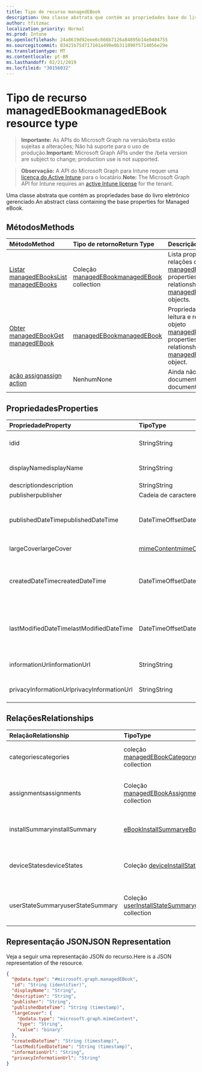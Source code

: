 ```yaml
---
title: Tipo de recurso managedEBook
description: Uma classe abstrata que contém as propriedades base do livro eletrônico gerenciado.
author: tfitzmac
localization_priority: Normal
ms.prod: Intune
ms.openlocfilehash: 24a8619d92eee6c666b7126a84895b14e0404755
ms.sourcegitcommit: 03421b75d717101a499e0b311890f5714056e29e
ms.translationtype: MT
ms.contentlocale: pt-BR
ms.lasthandoff: 02/21/2019
ms.locfileid: "30156032"
---
```

# <a name="managedebook-resource-type"></a><span data-ttu-id="6f8bc-103">Tipo de recurso managedEBook</span><span class="sxs-lookup"><span data-stu-id="6f8bc-103">managedEBook resource type</span></span>

> <span data-ttu-id="6f8bc-104">**Importante:** As APIs do Microsoft Graph na versão/beta estão sujeitas a alterações; Não há suporte para o uso de produção.</span><span class="sxs-lookup"><span data-stu-id="6f8bc-104">**Important:** Microsoft Graph APIs under the /beta version are subject to change; production use is not supported.</span></span>

> <span data-ttu-id="6f8bc-105">**Observação:** A API do Microsoft Graph para Intune requer uma [licença do Active Intune](https://go.microsoft.com/fwlink/?linkid=839381) para o locatário.</span><span class="sxs-lookup"><span data-stu-id="6f8bc-105">**Note:** The Microsoft Graph API for Intune requires an [active Intune license](https://go.microsoft.com/fwlink/?linkid=839381) for the tenant.</span></span>

<span data-ttu-id="6f8bc-106">Uma classe abstrata que contém as propriedades base do livro eletrônico gerenciado.</span><span class="sxs-lookup"><span data-stu-id="6f8bc-106">An abstract class containing the base properties for Managed eBook.</span></span>

## <a name="methods"></a><span data-ttu-id="6f8bc-107">Métodos</span><span class="sxs-lookup"><span data-stu-id="6f8bc-107">Methods</span></span>
|<span data-ttu-id="6f8bc-108">Método</span><span class="sxs-lookup"><span data-stu-id="6f8bc-108">Method</span></span>|<span data-ttu-id="6f8bc-109">Tipo de retorno</span><span class="sxs-lookup"><span data-stu-id="6f8bc-109">Return Type</span></span>|<span data-ttu-id="6f8bc-110">Descrição</span><span class="sxs-lookup"><span data-stu-id="6f8bc-110">Description</span></span>|
|:---|:---|:---|
|[<span data-ttu-id="6f8bc-111">Listar managedEBooks</span><span class="sxs-lookup"><span data-stu-id="6f8bc-111">List managedEBooks</span></span>](../api/intune-books-managedebook-list.md)|<span data-ttu-id="6f8bc-112">Coleção [managedEBook](../resources/intune-books-managedebook.md)</span><span class="sxs-lookup"><span data-stu-id="6f8bc-112">[managedEBook](../resources/intune-books-managedebook.md) collection</span></span>|<span data-ttu-id="6f8bc-113">Lista propriedades e relações dos objetos [managedEBook](../resources/intune-books-managedebook.md).</span><span class="sxs-lookup"><span data-stu-id="6f8bc-113">List properties and relationships of the [managedEBook](../resources/intune-books-managedebook.md) objects.</span></span>|
|[<span data-ttu-id="6f8bc-114">Obter managedEBook</span><span class="sxs-lookup"><span data-stu-id="6f8bc-114">Get managedEBook</span></span>](../api/intune-books-managedebook-get.md)|[<span data-ttu-id="6f8bc-115">managedEBook</span><span class="sxs-lookup"><span data-stu-id="6f8bc-115">managedEBook</span></span>](../resources/intune-books-managedebook.md)|<span data-ttu-id="6f8bc-116">Propriedades de leitura e relações do objeto [managedEBook](../resources/intune-books-managedebook.md).</span><span class="sxs-lookup"><span data-stu-id="6f8bc-116">Read properties and relationships of the [managedEBook](../resources/intune-books-managedebook.md) object.</span></span>|
|[<span data-ttu-id="6f8bc-117">ação assign</span><span class="sxs-lookup"><span data-stu-id="6f8bc-117">assign action</span></span>](../api/intune-books-managedebook-assign.md)|<span data-ttu-id="6f8bc-118">Nenhum</span><span class="sxs-lookup"><span data-stu-id="6f8bc-118">None</span></span>|<span data-ttu-id="6f8bc-119">Ainda não documentado</span><span class="sxs-lookup"><span data-stu-id="6f8bc-119">Not yet documented</span></span>|

## <a name="properties"></a><span data-ttu-id="6f8bc-120">Propriedades</span><span class="sxs-lookup"><span data-stu-id="6f8bc-120">Properties</span></span>
|<span data-ttu-id="6f8bc-121">Propriedade</span><span class="sxs-lookup"><span data-stu-id="6f8bc-121">Property</span></span>|<span data-ttu-id="6f8bc-122">Tipo</span><span class="sxs-lookup"><span data-stu-id="6f8bc-122">Type</span></span>|<span data-ttu-id="6f8bc-123">Descrição</span><span class="sxs-lookup"><span data-stu-id="6f8bc-123">Description</span></span>|
|:---|:---|:---|
|<span data-ttu-id="6f8bc-124">id</span><span class="sxs-lookup"><span data-stu-id="6f8bc-124">id</span></span>|<span data-ttu-id="6f8bc-125">String</span><span class="sxs-lookup"><span data-stu-id="6f8bc-125">String</span></span>|<span data-ttu-id="6f8bc-126">Chave da entidade.</span><span class="sxs-lookup"><span data-stu-id="6f8bc-126">Key of the entity.</span></span>|
|<span data-ttu-id="6f8bc-127">displayName</span><span class="sxs-lookup"><span data-stu-id="6f8bc-127">displayName</span></span>|<span data-ttu-id="6f8bc-128">String</span><span class="sxs-lookup"><span data-stu-id="6f8bc-128">String</span></span>|<span data-ttu-id="6f8bc-129">Nome do livro eletrônico.</span><span class="sxs-lookup"><span data-stu-id="6f8bc-129">Name of the eBook.</span></span>|
|<span data-ttu-id="6f8bc-130">description</span><span class="sxs-lookup"><span data-stu-id="6f8bc-130">description</span></span>|<span data-ttu-id="6f8bc-131">String</span><span class="sxs-lookup"><span data-stu-id="6f8bc-131">String</span></span>|<span data-ttu-id="6f8bc-132">Descrição.</span><span class="sxs-lookup"><span data-stu-id="6f8bc-132">Description.</span></span>|
|<span data-ttu-id="6f8bc-133">publisher</span><span class="sxs-lookup"><span data-stu-id="6f8bc-133">publisher</span></span>|<span data-ttu-id="6f8bc-134">Cadeia de caracteres</span><span class="sxs-lookup"><span data-stu-id="6f8bc-134">String</span></span>|<span data-ttu-id="6f8bc-135">Publicador.</span><span class="sxs-lookup"><span data-stu-id="6f8bc-135">Publisher.</span></span>|
|<span data-ttu-id="6f8bc-136">publishedDateTime</span><span class="sxs-lookup"><span data-stu-id="6f8bc-136">publishedDateTime</span></span>|<span data-ttu-id="6f8bc-137">DateTimeOffset</span><span class="sxs-lookup"><span data-stu-id="6f8bc-137">DateTimeOffset</span></span>|<span data-ttu-id="6f8bc-138">A data e hora em que o livro eletrônico foi publicado.</span><span class="sxs-lookup"><span data-stu-id="6f8bc-138">The date and time when the eBook was published.</span></span>|
|<span data-ttu-id="6f8bc-139">largeCover</span><span class="sxs-lookup"><span data-stu-id="6f8bc-139">largeCover</span></span>|[<span data-ttu-id="6f8bc-140">mimeContent</span><span class="sxs-lookup"><span data-stu-id="6f8bc-140">mimeContent</span></span>](../resources/intune-shared-mimecontent.md)|<span data-ttu-id="6f8bc-141">Capa do livro.</span><span class="sxs-lookup"><span data-stu-id="6f8bc-141">Book cover.</span></span>|
|<span data-ttu-id="6f8bc-142">createdDateTime</span><span class="sxs-lookup"><span data-stu-id="6f8bc-142">createdDateTime</span></span>|<span data-ttu-id="6f8bc-143">DateTimeOffset</span><span class="sxs-lookup"><span data-stu-id="6f8bc-143">DateTimeOffset</span></span>|<span data-ttu-id="6f8bc-144">A data e hora em que o livro eletrônico foi modificado pela última vez.</span><span class="sxs-lookup"><span data-stu-id="6f8bc-144">The date and time when the eBook file was created.</span></span>|
|<span data-ttu-id="6f8bc-145">lastModifiedDateTime</span><span class="sxs-lookup"><span data-stu-id="6f8bc-145">lastModifiedDateTime</span></span>|<span data-ttu-id="6f8bc-146">DateTimeOffset</span><span class="sxs-lookup"><span data-stu-id="6f8bc-146">DateTimeOffset</span></span>|<span data-ttu-id="6f8bc-147">A data e hora da última modificação do livro eletrônico.</span><span class="sxs-lookup"><span data-stu-id="6f8bc-147">The date and time when the eBook was last modified.</span></span>|
|<span data-ttu-id="6f8bc-148">informationUrl</span><span class="sxs-lookup"><span data-stu-id="6f8bc-148">informationUrl</span></span>|<span data-ttu-id="6f8bc-149">String</span><span class="sxs-lookup"><span data-stu-id="6f8bc-149">String</span></span>|<span data-ttu-id="6f8bc-150">A URL de informações adicionais.</span><span class="sxs-lookup"><span data-stu-id="6f8bc-150">The more information Url.</span></span>|
|<span data-ttu-id="6f8bc-151">privacyInformationUrl</span><span class="sxs-lookup"><span data-stu-id="6f8bc-151">privacyInformationUrl</span></span>|<span data-ttu-id="6f8bc-152">String</span><span class="sxs-lookup"><span data-stu-id="6f8bc-152">String</span></span>|<span data-ttu-id="6f8bc-153">A URL da declaração de privacidade.</span><span class="sxs-lookup"><span data-stu-id="6f8bc-153">The privacy statement Url.</span></span>|

## <a name="relationships"></a><span data-ttu-id="6f8bc-154">Relações</span><span class="sxs-lookup"><span data-stu-id="6f8bc-154">Relationships</span></span>
|<span data-ttu-id="6f8bc-155">Relação</span><span class="sxs-lookup"><span data-stu-id="6f8bc-155">Relationship</span></span>|<span data-ttu-id="6f8bc-156">Tipo</span><span class="sxs-lookup"><span data-stu-id="6f8bc-156">Type</span></span>|<span data-ttu-id="6f8bc-157">Descrição</span><span class="sxs-lookup"><span data-stu-id="6f8bc-157">Description</span></span>|
|:---|:---|:---|
|<span data-ttu-id="6f8bc-158">categories</span><span class="sxs-lookup"><span data-stu-id="6f8bc-158">categories</span></span>|<span data-ttu-id="6f8bc-159">coleção [managedEBookCategory](../resources/intune-books-managedebookcategory.md)</span><span class="sxs-lookup"><span data-stu-id="6f8bc-159">[managedEBookCategory](../resources/intune-books-managedebookcategory.md) collection</span></span>|<span data-ttu-id="6f8bc-160">A lista de categorias para este eBook.</span><span class="sxs-lookup"><span data-stu-id="6f8bc-160">The list of categories for this eBook.</span></span>|
|<span data-ttu-id="6f8bc-161">assignments</span><span class="sxs-lookup"><span data-stu-id="6f8bc-161">assignments</span></span>|<span data-ttu-id="6f8bc-162">Coleção [managedEBookAssignment](../resources/intune-books-managedebookassignment.md)</span><span class="sxs-lookup"><span data-stu-id="6f8bc-162">[managedEBookAssignment](../resources/intune-books-managedebookassignment.md) collection</span></span>|<span data-ttu-id="6f8bc-163">A lista de atribuições para este livro eletrônico.</span><span class="sxs-lookup"><span data-stu-id="6f8bc-163">The list of assignments for this eBook.</span></span>|
|<span data-ttu-id="6f8bc-164">installSummary</span><span class="sxs-lookup"><span data-stu-id="6f8bc-164">installSummary</span></span>|[<span data-ttu-id="6f8bc-165">eBookInstallSummary</span><span class="sxs-lookup"><span data-stu-id="6f8bc-165">eBookInstallSummary</span></span>](../resources/intune-books-ebookinstallsummary.md)|<span data-ttu-id="6f8bc-166">Resumo de instalação do aplicativo móvel.</span><span class="sxs-lookup"><span data-stu-id="6f8bc-166">Mobile App Install Summary.</span></span>|
|<span data-ttu-id="6f8bc-167">deviceStates</span><span class="sxs-lookup"><span data-stu-id="6f8bc-167">deviceStates</span></span>|<span data-ttu-id="6f8bc-168">Coleção [deviceInstallState](../resources/intune-books-deviceinstallstate.md)</span><span class="sxs-lookup"><span data-stu-id="6f8bc-168">[deviceInstallState](../resources/intune-books-deviceinstallstate.md) collection</span></span>|<span data-ttu-id="6f8bc-169">A lista de estados de instalação para este livro eletrônico.</span><span class="sxs-lookup"><span data-stu-id="6f8bc-169">The list of installation states for this eBook.</span></span>|
|<span data-ttu-id="6f8bc-170">userStateSummary</span><span class="sxs-lookup"><span data-stu-id="6f8bc-170">userStateSummary</span></span>|<span data-ttu-id="6f8bc-171">Coleção [userInstallStateSummary](../resources/intune-books-userinstallstatesummary.md)</span><span class="sxs-lookup"><span data-stu-id="6f8bc-171">[userInstallStateSummary](../resources/intune-books-userinstallstatesummary.md) collection</span></span>|<span data-ttu-id="6f8bc-172">A lista de estados de instalação para este livro eletrônico.</span><span class="sxs-lookup"><span data-stu-id="6f8bc-172">The list of installation states for this eBook.</span></span>|

## <a name="json-representation"></a><span data-ttu-id="6f8bc-173">Representação JSON</span><span class="sxs-lookup"><span data-stu-id="6f8bc-173">JSON Representation</span></span>
<span data-ttu-id="6f8bc-174">Veja a seguir uma representação JSON do recurso.</span><span class="sxs-lookup"><span data-stu-id="6f8bc-174">Here is a JSON representation of the resource.</span></span>
<!-- {
  "blockType": "resource",
  "keyProperty": "id",
  "@odata.type": "microsoft.graph.managedEBook"
}
-->
``` json
{
  "@odata.type": "#microsoft.graph.managedEBook",
  "id": "String (identifier)",
  "displayName": "String",
  "description": "String",
  "publisher": "String",
  "publishedDateTime": "String (timestamp)",
  "largeCover": {
    "@odata.type": "microsoft.graph.mimeContent",
    "type": "String",
    "value": "binary"
  },
  "createdDateTime": "String (timestamp)",
  "lastModifiedDateTime": "String (timestamp)",
  "informationUrl": "String",
  "privacyInformationUrl": "String"
}
```




